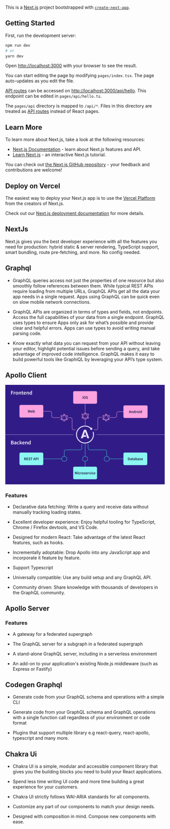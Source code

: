 This is a [Next.js](https://nextjs.org/) project bootstrapped with [`create-next-app`](https://github.com/vercel/next.js/tree/canary/packages/create-next-app).

## Getting Started

First, run the development server:

```bash
npm run dev
# or
yarn dev
```

Open [http://localhost:3000](http://localhost:3000) with your browser to see the result.

You can start editing the page by modifying `pages/index.tsx`. The page auto-updates as you edit the file.

[API routes](https://nextjs.org/docs/api-routes/introduction) can be accessed on [http://localhost:3000/api/hello](http://localhost:3000/api/hello). This endpoint can be edited in `pages/api/hello.ts`.

The `pages/api` directory is mapped to `/api/*`. Files in this directory are treated as [API routes](https://nextjs.org/docs/api-routes/introduction) instead of React pages.

## Learn More

To learn more about Next.js, take a look at the following resources:

- [Next.js Documentation](https://nextjs.org/docs) - learn about Next.js features and API.
- [Learn Next.js](https://nextjs.org/learn) - an interactive Next.js tutorial.

You can check out [the Next.js GitHub repository](https://github.com/vercel/next.js/) - your feedback and contributions are welcome!

## Deploy on Vercel

The easiest way to deploy your Next.js app is to use the [Vercel Platform](https://vercel.com/new?utm_medium=default-template&filter=next.js&utm_source=create-next-app&utm_campaign=create-next-app-readme) from the creators of Next.js.

Check out our [Next.js deployment documentation](https://nextjs.org/docs/deployment) for more details.

## NextJs

Next.js gives you the best developer experience with all the features you need for production: hybrid static & server rendering, TypeScript support, smart bundling, route pre-fetching, and more. No config needed.

## Graphql

- GraphQL queries access not just the properties of one resource but also smoothly follow references between them. While typical REST APIs require loading from multiple URLs, GraphQL APIs get all the data your app needs in a single request. Apps using GraphQL can be quick even on slow mobile network connections.

- GraphQL APIs are organized in terms of types and fields, not endpoints. Access the full capabilities of your data from a single endpoint. GraphQL uses types to ensure Apps only ask for what’s possible and provide clear and helpful errors. Apps can use types to avoid writing manual parsing code.

- Know exactly what data you can request from your API without leaving your editor, highlight potential issues before sending a query, and take advantage of improved code intelligence. GraphQL makes it easy to build powerful tools like GraphiQL by leveraging your API’s type system.

## Apollo Client

![alt text](./public/frontend_backend_diagram.svg)

### Features

- Declarative data fetching: Write a query and receive data without manually tracking loading states.

- Excellent developer experience: Enjoy helpful tooling for TypeScript, Chrome / Firefox devtools, and VS Code.

- Designed for modern React: Take advantage of the latest React features, such as hooks.

- Incrementally adoptable: Drop Apollo into any JavaScript app and incorporate it feature by feature.

- Support Typescript

- Universally compatible: Use any build setup and any GraphQL API.

- Community driven: Share knowledge with thousands of developers in the GraphQL community.

## Apollo Server

### Features

- A gateway for a federated supergraph
- The GraphQL server for a subgraph in a federated supergraph

- A stand-alone GraphQL server, including in a serverless environment
- An add-on to your application's existing Node.js middleware (such as Express or Fastify)

## Codegen Graphql

- Generate code from your GraphQL schema and operations with a simple CLI

- Generate code from your GraphQL schema and GraphQL operations with a single function call regardless of your environment or code format

- Plugins that support multiple library e.g react-query, react-apollo, typescript and many more.

## Chakra Ui

- Chakra UI is a simple, modular and accessible component library that gives you the building blocks you need to build your React applications.

- Spend less time writing UI code and more time building a great experience for your customers.

- Chakra UI strictly follows WAI-ARIA standards for all components.

- Customize any part of our components to match your design needs.

- Designed with composition in mind. Compose new components with ease.
